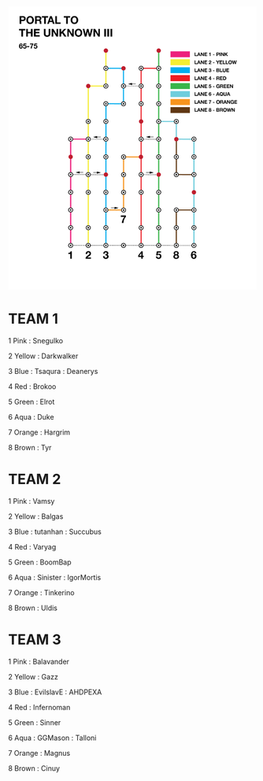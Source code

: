 ![UnknownIII](assets/Unknown3.png)

# TEAM 1

1 Pink
: Snegulko

2 Yellow
: Darkwalker

3 Blue 
: Tsaqura 
: Deanerys

4 Red 
: Brokoo

5 Green 
: Elrot

6 Aqua 
: Duke

7 Orange
: Hargrim

8 Brown
: Tyr

# TEAM 2

1 Pink
: Vamsy 

2 Yellow
: Balgas

3 Blue 
: tutanhan 
: Succubus

4 Red 
: Varyag

5 Green 
: BoomBap

6 Aqua 
: Sinister
: IgorMortis

7 Orange
: Tinkerino

8 Brown
: Uldis


# TEAM 3

1 Pink
: Balavander 

2 Yellow
: Gazz

3 Blue 
: EvilslavE 
: AHDPEXA

4 Red 
: Infernoman 

5 Green 
: Sinner

6 Aqua 
: GGMason
: Talloni

7 Orange
: Magnus

8 Brown
: Cinuy
